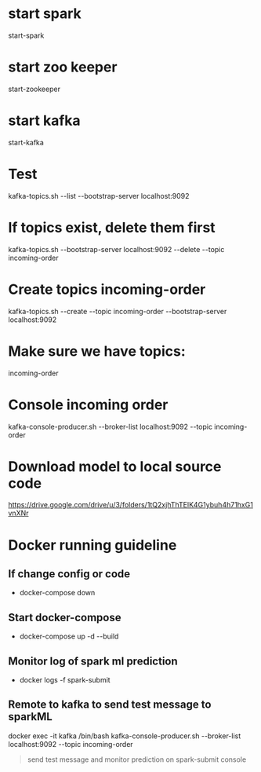 # start spark
start-spark
# start zoo keeper
start-zookeeper
# start kafka
start-kafka


# Test
kafka-topics.sh --list --bootstrap-server localhost:9092
# If topics exist, delete them first
kafka-topics.sh --bootstrap-server localhost:9092 --delete --topic incoming-order
# Create topics incoming-order
kafka-topics.sh --create --topic incoming-order --bootstrap-server localhost:9092
# Make sure we have topics: 
incoming-order

# Console incoming order
kafka-console-producer.sh --broker-list localhost:9092 --topic incoming-order


# Download model to local source code
https://drive.google.com/drive/u/3/folders/1tQ2xjhThTElK4G1ybuh4h71hxG1vnXNr



# Docker running guideline
## If change config or code
- docker-compose down 

## Start docker-compose
- docker-compose up -d --build
## Monitor log of spark ml prediction
- docker logs -f spark-submit 

## Remote to kafka to send test message to sparkML
docker exec -it kafka /bin/bash
kafka-console-producer.sh --broker-list localhost:9092 --topic incoming-order

> send test message and monitor prediction on spark-submit console

